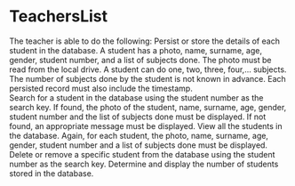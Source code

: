 # TeachersList
The teacher is able to do the following:
Persist or store the details of each student in the database. A student has a photo, name, surname, 
age, gender, student number, and a list of subjects done. The photo must be read from the local 
drive. A student can do one, two, three, four,… subjects. The number of subjects done by the 
student is not known in advance. Each persisted record must also include the timestamp.  
Search for a student in the database using the student number as the search key. If found, the photo 
of the student, name, surname, age, gender, student number and the list of subjects done must be 
displayed. If not found, an appropriate message must be displayed. 
 View   all the students in the database. Again, for each student, the photo, name, surname, age, 
gender, student number and a list of subjects done must be displayed. 
Delete or remove a specific student from the database using the student number as the search key. 
Determine and display the number of students stored in the database. 
